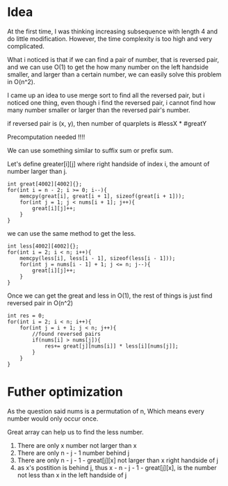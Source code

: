 # Idea

At the first time, I was thinking increasing subsequence with length 4 and do little modification. However, the time complexity is too high and very complicated.

What i noticed is that if we can find a pair of number, that is reversed pair, and we can use O(1) to get the how many number on the left handside smaller, and larger than a certain number, we can easily solve this problem in O(n^2).

I came up an idea to use merge sort to find all the reversed pair, but i noticed one thing, even though i find the reversed pair, i cannot find how many number smaller or larger than the reversed pair's number.

if reversed pair is (x, y), then number of quarplets is #lessX * #greatY

Precomputation needed !!!!

We can use something similar to suffix sum or prefix sum.

Let's define greater[i][j] where right handside of index i, the amount of number larger than j.

```    
int great[4002][4002]{};
for(int i = n - 2; i >= 0; i--){
    memcpy(great[i], great[i + 1], sizeof(great[i + 1]));
    for(int j = 1; j < nums[i + 1]; j++){
        great[i][j]++;
    }
}
```

we can use the same method to get the less.

```
int less[4002][4002]{};
for(int i = 2; i < n; i++){
    memcpy(less[i], less[i - 1], sizeof(less[i - 1]));
    for(int j = nums[i - 1] + 1; j <= n; j--){
        great[i][j]++;
    }
}
```

Once we can get the great and less in O(1), the rest of things is just find reversed pair in O(n^2)

```
int res = 0;
for(int i = 2; i < n; i++){
    for(int j = i + 1; j < n; j++){
        //found reversed pairs
        if(nums[i] > nums[j]){
            res+= great[j][nums[i]] * less[i][nums[j]];
        }
    }
}
```

# Futher optimization

As the question said nums is a permutation of n, Which means every number would only occur once. 

Great array can help us to find the less number.

1. There are only x number not larger than x
2. There are only n - j - 1 number behind j
3. There are only n - j - 1 - great[j][x] not larger than x right handside of j
4. as x's postition is behind j, thus x - n - j - 1 - great[j][x], is the number not less than x in the left handside of j 